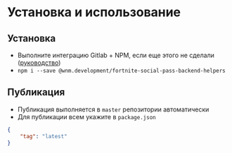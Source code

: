 # Установка и использование

## Установка

* Выполните интеграцию Gitlab + NPM, если еще этого не сделали ([руководство](https://gitlab.com/wnm.development/wnm/vue-development/-/blob/master/docs/Create.md))
* `npm i --save @wnm.development/fortnite-social-pass-backend-helpers`

## Публикация

* Публикация выполняется в `master` репозитории автоматически
* Для публикации всем укажите в `package.json`

```json
{
    "tag": "latest"
}
```
